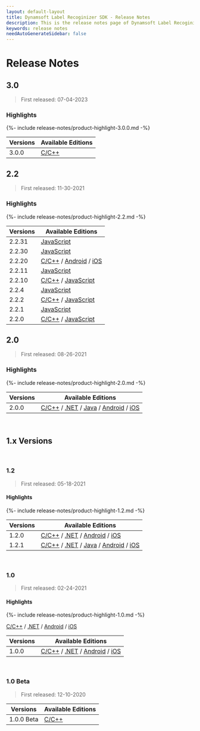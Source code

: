 ```yaml
---
layout: default-layout
title: Dynamsoft Label Recoginizer SDK - Release Notes
description: This is the release notes page of Dynamsoft Label Recoginizer SDK.
keywords: release notes
needAutoGenerateSidebar: false
---
```


# Release Notes

## 3.0

> First released: 07-04-2023

### Highlights

{%- include release-notes/product-highlight-3.0.0.md -%}

| Versions | Available Editions                                         |
| -------- | ---------------------------------------------------------- |
| 3.0.0    | [C/C++]({{site.cpp}}release-notes/cpp-3.html#300-07042023) |

## 2.2

> First released: 11-30-2021

### Highlights

{%- include release-notes/product-highlight-2.2.md -%}

| Versions | Available Editions                                                                                                                                                                                                     |
| -------- | ---------------------------------------------------------------------------------------------------------------------------------------------------------------------------------------------------------------------- |
| 2.2.31   | [JavaScript]({{site.js}}release-notes/javascript-2.html#2231-08072023)                                                                                                                                                 |
| 2.2.30   | [JavaScript]({{site.js}}release-notes/javascript-2.html#2230-07242023)                                                                                                                                                 |
| 2.2.20   | [C/C++]({{site.c-cplusplus}}release-notes/c-cpp-2.html#2220-09292022) / [Android]({{site.android}}release-notes/android-2.html#2220-09292022) / [iOS]({{site.objectivec-swift}}release-notes/ios-2.html#2220-09292022) |
| 2.2.11   | [JavaScript]({{site.js}}release-notes/javascript-2.html#2211-08082022)                                                                                                                                                 |
| 2.2.10   | [C/C++]({{site.c-cplusplus}}release-notes/c-cpp-2.html#2210-06212022) / [JavaScript]({{site.js}}release-notes/javascript-2.html#2210-06212022)                                                                         |
| 2.2.4    | [JavaScript]({{site.js}}release-notes/javascript-2.html#224-04142022)                                                                                                                                                  |
| 2.2.2    | [C/C++]({{site.c-cplusplus}}release-notes/c-cpp-2.html#222-03032022) / [JavaScript]({{site.js}}release-notes/javascript-2.html#222-03032022)                                                                           |
| 2.2.1    | [JavaScript]({{site.js}}release-notes/javascript-2.html#221-02232022)                                                                                                                                                  |
| 2.2.0    | [C/C++]({{site.c-cplusplus}}release-notes/c-cpp-2.html#20-11302021) / [JavaScript]({{site.js}}release-notes/javascript-2.html#220-12072021)                                                                            |

## 2.0
> First released: 08-26-2021

### Highlights

{%- include release-notes/product-highlight-2.0.md -%}

| Versions | Available Editions                                                                                                                                                                                                                                                                                                                             |
| -------- | ---------------------------------------------------------------------------------------------------------------------------------------------------------------------------------------------------------------------------------------------------------------------------------------------------------------------------------------------- |
| 2.0.0    | [C/C++]({{site.c-cplusplus}}release-notes/c-cpp-2.html#20-08262021) / [.NET]({{site.dotnet}}release-notes/dotnet-2.html#20-08262021) / [Java]({{site.java}}release-notes/java-2.html#20-08262021) / [Android]({{site.android}}release-notes/android-2.html#20-08262021) / [iOS]({{site.objectivec-swift}}release-notes/ios-2.html#20-08262021) |

&nbsp;

<div class="fold-panel-prefix"></div>

## 1.x Versions <i class="fa fa-caret-down"></i>

<div class="fold-panel-start"></div>

&nbsp;

### 1.2
> First released: 05-18-2021

#### Highlights

{%- include release-notes/product-highlight-1.2.md -%}

| Versions | Available Editions                                                                                                                                                                                                                                                                                                                                  |
| -------- | --------------------------------------------------------------------------------------------------------------------------------------------------------------------------------------------------------------------------------------------------------------------------------------------------------------------------------------------------- |
| 1.2.0    | [C/C++]({{site.c-cplusplus}}release-notes/c-cpp-1.html#12-05182021) / [.NET]({{site.dotnet}}release-notes/dotnet-1.html#12-05182021) / [Android]({{site.android}}release-notes/android-1.html#12-05182021) / [iOS]({{site.objectivec-swift}}release-notes/ios-1.html#12-05182021)                                                                   |
| 1.2.1    | [C/C++]({{site.c-cplusplus}}release-notes/c-cpp-1.html#121-06082021) / [.NET]({{site.dotnet}}release-notes/dotnet-1.html#121-06082021) / [Java]({{site.java}}release-notes/java-1.html#121-06082021) / [Android]({{site.android}}release-notes/android-1.html#121-06082021) / [iOS]({{site.objectivec-swift}}release-notes/ios-1.html#121-06082021) |

&nbsp;

### 1.0

> First released: 02-24-2021

#### Highlights

{%- include release-notes/product-highlight-1.0.md -%}

[C/C++]({{site.c-cplusplus}}release-notes/c-cpp-1.html#10-02242021) / [.NET]({{site.dotnet}}release-notes/dotnet-1.html#10-02242021) / [Android]({{site.android}}release-notes/android-1.html#10-02242021) / [iOS]({{site.objectivec-swift}}release-notes/ios-1.html#10-02242021)

| Versions | Available Editions                                                                                                                                                                                                                                                                |
| -------- | --------------------------------------------------------------------------------------------------------------------------------------------------------------------------------------------------------------------------------------------------------------------------------- |
| 1.0.0    | [C/C++]({{site.c-cplusplus}}release-notes/c-cpp-1.html#10-02242021) / [.NET]({{site.dotnet}}release-notes/dotnet-1.html#10-02242021) / [Android]({{site.android}}release-notes/android-1.html#10-02242021) / [iOS]({{site.objectivec-swift}}release-notes/ios-1.html#10-02242021) |

&nbsp;

### 1.0 Beta

> First released: 12-10-2020

| Versions   | Available Editions                                                       |
| ---------- | ------------------------------------------------------------------------ |
| 1.0.0 Beta | [C/C++]({{site.c-cplusplus}}release-notes/c-cpp-1.html#10-beta-12102020) |

<div class="fold-panel-end"></div>
